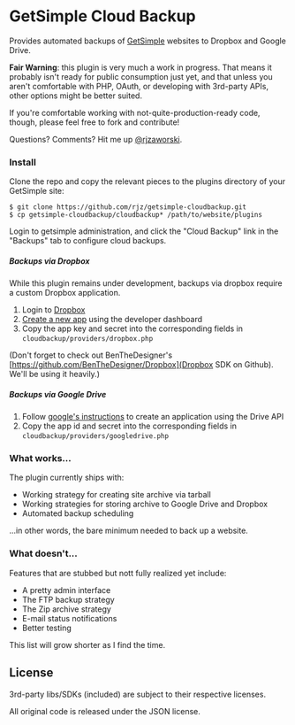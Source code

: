 GetSimple Cloud Backup
======================

Provides automated backups of [GetSimple](http://get-simple.info/) websites to Dropbox and Google Drive.

**Fair Warning**: this plugin is very much a work in progress. That means it probably isn't ready for public consumption just yet, and that unless you aren't comfortable with PHP, OAuth, or developing with 3rd-party APIs, other options might be better suited. 

If you're comfortable working with not-quite-production-ready code, though, please feel free to fork and contribute!

Questions? Comments? Hit me up [@rjzaworski](http://twitter.com/rjzaworski).

### Install

Clone the repo and copy the relevant pieces to the plugins directory of your GetSimple site:

    $ git clone https://github.com/rjz/getsimple-cloudbackup.git
    $ cp getsimple-cloudbackup/cloudbackup* /path/to/website/plugins

Login to getsimple administration, and click the "Cloud Backup" link in the "Backups" tab to configure cloud backups.

##### Backups via Dropbox

While this plugin remains under development, backups via dropbox require a custom Dropbox application.

1. Login to [Dropbox](http://dropbox.com)
2. [Create a new app](https://www.dropbox.com/developers/apps) using the developer dashboard
3. Copy the app key and secret into the corresponding fields in `cloudbackup/providers/dropbox.php`

(Don't forget to check out BenTheDesigner's [https://github.com/BenTheDesigner/Dropbox](Dropbox SDK on Github). We'll be using it heavily.)

##### Backups via Google Drive

1. Follow [google's instructions](https://developers.google.com/drive/quickstart#enable_the_drive_api) to create an application using the Drive API
2. Copy the app id and secret into the corresponding fields in `cloudbackup/providers/googledrive.php`

### What works...

The plugin currently ships with:

* Working strategy for creating site archive via tarball
* Working strategies for storing archive to Google Drive and Dropbox
* Automated backup scheduling

...in other words, the bare minimum needed to back up a website.

### What doesn't...

Features that are stubbed but nott fully realized yet include:

* A pretty admin interface
* The FTP backup strategy
* The Zip archive strategy
* E-mail status notifications
* Better testing

This list will grow shorter as I find the time.

License
-------

3rd-party libs/SDKs (included) are subject to their respective licenses.

All original code is released under the JSON license.
